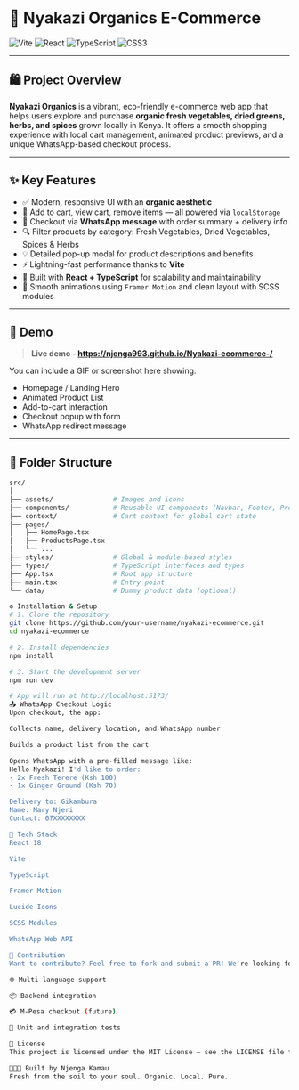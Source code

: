 # 🌿 Nyakazi Organics E-Commerce

![Vite](https://img.shields.io/badge/Vite-%233B3B3B.svg?style=for-the-badge&logo=vite&logoColor=FFD62E)
![React](https://img.shields.io/badge/React-%2320232a.svg?style=for-the-badge&logo=react&logoColor=%2361DAFB)
![TypeScript](https://img.shields.io/badge/TypeScript-%23007ACC.svg?style=for-the-badge&logo=typescript&logoColor=white)
![CSS3](https://img.shields.io/badge/CSS3-%231572B6.svg?style=for-the-badge&logo=css3&logoColor=white)

---

## 🛍️ Project Overview

**Nyakazi Organics** is a vibrant, eco-friendly e-commerce web app that helps users explore and purchase **organic fresh vegetables, dried greens, herbs, and spices** grown locally in Kenya. It offers a smooth shopping experience with local cart management, animated product previews, and a unique WhatsApp-based checkout process.

---

## ✨ Key Features

- ✅ Modern, responsive UI with an **organic aesthetic**
- 🛒 Add to cart, view cart, remove items — all powered via `localStorage`
- 📱 Checkout via **WhatsApp message** with order summary + delivery info
- 🔍 Filter products by category: Fresh Vegetables, Dried Vegetables, Spices & Herbs
- 💡 Detailed pop-up modal for product descriptions and benefits
- ⚡ Lightning-fast performance thanks to **Vite**
- 🌱 Built with **React + TypeScript** for scalability and maintainability
- 🎨 Smooth animations using `Framer Motion` and clean layout with SCSS modules

---

## 🧪 Demo

> **Live demo - https://njenga993.github.io/Nyakazi-ecommerce-/**

You can include a GIF or screenshot here showing:

- Homepage / Landing Hero
- Animated Product List
- Add-to-cart interaction
- Checkout popup with form
- WhatsApp redirect message

---

## 📂 Folder Structure

```bash
src/
│
├── assets/               # Images and icons
├── components/           # Reusable UI components (Navbar, Footer, ProductCard, etc.)
├── context/              # Cart context for global cart state
├── pages/
│   ├── HomePage.tsx
│   ├── ProductsPage.tsx
│   └── ...
├── styles/               # Global & module-based styles
├── types/                # TypeScript interfaces and types
├── App.tsx               # Root app structure
├── main.tsx              # Entry point
└── data/                 # Dummy product data (optional)

⚙️ Installation & Setup
# 1. Clone the repository
git clone https://github.com/your-username/nyakazi-ecommerce.git
cd nyakazi-ecommerce

# 2. Install dependencies
npm install

# 3. Start the development server
npm run dev

# App will run at http://localhost:5173/
📤 WhatsApp Checkout Logic
Upon checkout, the app:

Collects name, delivery location, and WhatsApp number

Builds a product list from the cart

Opens WhatsApp with a pre-filled message like:
Hello Nyakazi! I'd like to order:
- 2x Fresh Terere (Ksh 100)
- 1x Ginger Ground (Ksh 70)

Delivery to: Gikambura
Name: Mary Njeri
Contact: 07XXXXXXXX

🔧 Tech Stack
React 18

Vite

TypeScript

Framer Motion

Lucide Icons

SCSS Modules

WhatsApp Web API

💚 Contribution
Want to contribute? Feel free to fork and submit a PR! We're looking for help with:

🌐 Multi-language support

📦 Backend integration

💳 M-Pesa checkout (future)

🧪 Unit and integration tests

📄 License
This project is licensed under the MIT License — see the LICENSE file for details.

👩🏽‍🌾 Built by Njenga Kamau
Fresh from the soil to your soul. Organic. Local. Pure.
